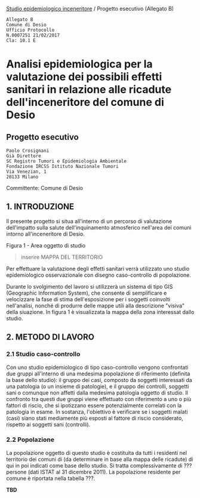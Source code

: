 [Studio epidemiologico inceneritore](https://github.com/open-comune/conosci-desio/blob/master/data/studio-epidemiologico-inceneritore.md) / Progetto esecutivo (Allegato B)

```
Allegato B
Comune di Desio
Ufficio Protocollo
N.0007251 21/02/2017
Cla: 10.1 E
```

# Analisi epidemiologica per la valutazione dei possibili effetti sanitari in relazione alle ricadute dell'inceneritore del comune di Desio

## Progetto esecutivo

```
Paolo Crosignani
Già Direttore
SC Registro Tumori e Epidemiologia Ambientale
Fondazione IRCSS Istituto Nazionale Tumori
Via Venezian, 1
20133 Milano
```

Committente: Comune di Desio

## 1. INTRODUZIONE

Il presente progetto si situa all'interno di un percorso di valutazione dell'impatto sulla salute dell'inquinamento atmosferico nell'area dei comuni intorno all'inceneritore di Desio.

Figura 1 - Area oggetto di studio

> inserire MAPPA DEL TERRITORIO

Per effettuare la valutazione degli effetti sanitari verrà utilizzato uno studio epidemiologico osservazionale con disegno caso-controllo di popolazione.

Durante lo svolgimento del lavoro si utilizzerà un sistema di tipo GIS (Geographic Information System), che consente di semplificare e velocizzare la fase di stima dell'esposizione per i soggetti coinvolti nell'analisi, nonché di produrre delle mappe utili alla descrizione "visiva" della siuazione. In figura 1 è visualizzata la mappa della zona interessat dallo studio.

## 2. METODO DI LAVORO

### 2.1 Studio caso-controllo

Con uno studio epidemiologico di tipo caso-controllo vengono confrontati due gruppi all'interno di una medesima popolazione di riferimento (definita la base dello studio): il gruppo dei casi, composto da soggetti interessati da una patologia (o un insieme di patologie), e il gruppo dei controlli, soggetti sani o comunque non affetti dalla medesima patologia oggetto di studio. Il confronto tra questi due gruppi viene effettuato con riferimento a uno o più fattori di riscio, che si ipotizzano essere potenzialmente correlati con la patologia in esame. In sostanza, l'obiettivo è verificare se i soggetti malati (casi) siano stati mediamente più esposti al fattore di riscio considerato, rispetto ai soggetti sani (controlli).

### 2.2 Popolazione

La popolazione oggetto di questo studio è costituita da tutti i residenti nel territorio dei comuni di (da determinare in base alla mappa delle ricadute) di qui in poi indicati come base dello studio. Si tratta complessivamente di ???persone (dati ISTAT al 31 dicembre 2011). La popolazione residente per comune è riportata nella tabella ???.

**TBD**
